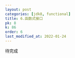 ```yaml
---
layout: post
categories: [jdk8, functional]
title: 6.函数式接口
pk: 8
k: 86
order: 6
last_modified_at: 2022-01-24
---
```


待完成